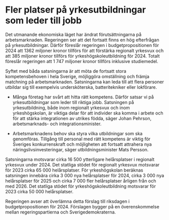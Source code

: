 # Fler platser på yrkesutbildningar som leder till jobb

Det utmanande ekonomiska läget har ändrat förutsättningarna på arbetsmarknaden. Regeringen ser att det fortsatt finns en hög efterfrågan på yrkesutbildningar. Därför föreslår regeringen i budgetpropositionen för 2024 att 1362 miljoner kronor tillförs för att förstärka regionalt yrkesvux och att 385 miljoner kronor tillförs för yrkeshögskoleutbildning för 2024. Totalt föreslår regeringen att 1 747 miljoner kronor tillförs inklusive studiemedel.

Syftet med båda satsningarna är att möta de fortsatt stora kompetensbehoven i hela Sverige, möjliggöra omställning och främja matchning på arbetsmarknaden. Satsningarna kan leda till att flera personer utbildar sig till exempelvis undersköterska, batteritekniker eller lokförare.

- Många företag har svårt att hitta rätt kompetens. Därför satsar vi på yrkesutbildningar som leder till riktiga jobb. Satsningen på yrkesutbildning, både inom regionalt yrkesvux och inom yrkeshögskolan, är viktiga delar för att individer ska komma i arbete och för att stärka integrationen av utrikes födda, säger Johan Pehrson, arbetsmarknads- och integrationsminister.

- Arbetsmarknadens behov ska styra vilka utbildningar som ska genomföras. Tillgång till personal med rätt kompetens är viktig för Sveriges konkurrenskraft och möjligheten att fortsatt attrahera nya näringslivsinvesteringar, säger utbildningsminister Mats Persson.

Satsningarna motsvarar cirka 16 500 ytterligare helårsplatser i regionalt yrkesvux under 2024. Det statliga stödet för regionalt yrkesvux motsvarar för 2023 cirka 65 000 helårsplatser. För yrkeshögskolan beräknas satsningen innebära cirka 3 000 nya helårsplatser för 2024, cirka 3 000 nya helårsplatser för 2025 och cirka 7 000 fler helårsplatser årligen från och med 2026. Det statliga stödet för yrkeshögskoleutbildning motsvarar för 2023 cirka 50 000 helårsplatser.

Regeringen avser att överlämna detta förslag till riksdagen i budgetpropositionen för 2024. Förslagen bygger på en överenskommelse mellan regeringspartierna och Sverigedemokraterna.
